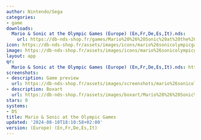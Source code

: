 ```yaml
---
author: Nintendo/Sega
categories:
- game
downloads:
  Mario & Sonic at the Olympic Games (Europe) (En,Fr,De,Es,It).nds:
    url: https://db-nds-shop.fr/games/Mario%20%26%20Sonic%20at%20the%20Olympic%20Games%20%28Europe%29%20%28En%2CFr%2CDe%2CEs%2CIt%29.zip
icon: https://db-nds-shop.fr/assets/images/icons/mario%26sonicolympicgames.png
image: https://db-nds-shop.fr/assets/images/icons/mario%26sonicolympicgames.png
layout: app
qr:
  Mario & Sonic at the Olympic Games (Europe) (En,Fr,De,Es,It).nds: https://db-nds-shop.fr/qr/mario--sonic-at-the-olympic-games-europe-enfrdeesit-nds.png
screenshots:
- description: Game preview
  url: https://db-nds-shop.fr/assets/images/screenshots/mario%26sonicolympicsgame/mario%26sonicolympicsgame.png
- description: Boxart
  url: https://db-nds-shop.fr/assets/images/boxart/Mario%20%26%20Sonic%20at%20the%20Olympic%20Games%20(Europe)%20(En%2CFr%2CDe%2CEs%2CIt).nds.png
stars: 0
systems:
- DS
title: Mario & Sonic at the Olympic Games
updated: '2024-08-10T18:10:58+02:00'
version: (Europe) (En,Fr,De,Es,It)
---
```

